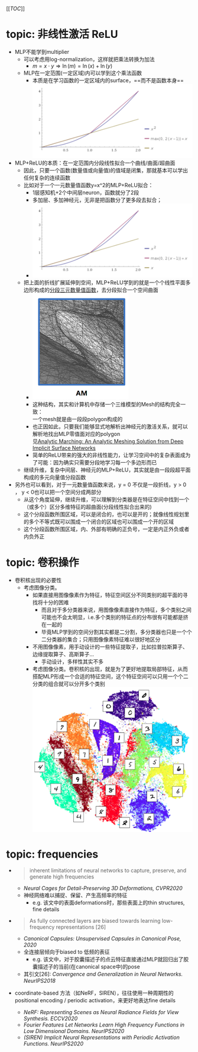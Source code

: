 [[_TOC_]]

# topic: 非线性激活 ReLU

 - MLP不能学到multiplier
    - 可以考虑用log-normalization，这样就把乘法转换为加法
       - $`m=x \cdot y \Rightarrow \ln(m)=\ln(x)+\ln(y)`$
    - MLP在一定范围(一定区域)内可以学到这个乘法函数
       - 本质是在学习函数的一定区域内的surface，==而不是函数本身==<br>![image-20201209155947067](media/image-20201209155947067.png)
 -  MLP+ReLU的本质：在一定范围内分段线性拟合一个曲线/曲面/超曲面
     - 因此，只要一个函数(数量值或向量值)的值域是闭集，那就基本可以学出任何复杂的连续函数
     - 比如对于一个一元数量值函数y=x^2的MLP+ReLU拟合：
         - 1层感知机+2个中间层neuron，函数就分了2段 
         - 多加层、多加神经元，无非是把函数分了更多段去拟合；
         - ![image-20201209155947067](media/image-20201209155947067.png)
     - 把上面的折线扩展延伸到空间，MLP+ReLU学到的就是一个个线性平面多边形构成的<u>分段三元数量值函数</u>，去分段拟合一个空间曲面
         - ![image-20201209162429622](media/image-20201209162429622.png)
         - 这种结构，其实和计算机中存储一个三维模型的Mesh的结构完全一致：<br>一个mesh就是由一段段polygon构成的
         - 也正因如此，只要我们能够显式地解析出神经元的激活关系，就可以解析地找出MLP零值面对应的polygon <br>见[Analytic Marching: An Analytic Meshing Solution from
            Deep Implicit Surface Networks](http://proceedings.mlr.press/v119/lei20a/lei20a.pdf)
         - 简单的ReLU带来的强大的非线性能力，让学习空间中的复杂表面成为了可能：因为确实只需要分段地学习每一个多边形而已
     - 继续升维，复杂中间层、神经元的MLP+ReLU，其实就是由一段段超平面构成的多元向量值分段函数
 - 另外也可以看到，对于一元数量值函数来说，y = 0 不仅是一段折线，y > 0 ， y < 0也可以把一个空间分成两部分
   - 从这个角度延伸，继续升维，可以理解到分类器是在特征空间中找到一个（或多个）区分多维特征的超曲面(分段线性拟合出来的)
   - 这个分段函数所围区域，可以是闭合的，也可以是开的；就像线性规划里的多个不等式既可以围成一个闭合的区域也可以围成一个开的区域
   - 这个分段函数所围区域，内、外部有明确的正负号，一定是内正外负或者内负外正

# topic: 卷积操作

- 卷积核出现的必要性
  - 考虑图像分类。
    - 如果直接用图像像素作为特征，特征空间区分不同类别的超平面的寻找将十分的困难
      - 而且对于多分类器来说，用图像像素直接作为特征，多个类别之间可能也不会太明显，i.e.多个类别的特征点的分布很有可能都是挤在一起的
      - 毕竟MLP学到的空间分割其实都是二分割，多分类器也只是一个个二分类器的集合；只用图像像素特征难以很好地区分
    - 不用图像像素，用手动设计的一些特征提取子，比如拉普拉斯算子、边缘提取算子、高斯算子...
      - 手动设计，多样性其实不多
    - 考虑图像分类。卷积核的出现，就是为了更好地提取局部特征，从而搭配MLP形成一个合适的特征空间，这个特征空间可以只用一个个二分类的组合就可以分开多个类别<br>![MNIST tSNE plot](media/image-20201209163614662.png)

# topic: frequencies

 - >  inherent limitations of neural networks to capture, preserve, and generate high frequencies
    - *Neural Cages for Detail-Preserving 3D Deformations, CVPR2020*
    - 神经网络难以捕捉、保留、产生高频率的特征
      - e.g. 该文中的表面deformations时，那些表面上的thin structures, fine details
  
 - > As fully connected layers are biased towards learning low-frequency representations [26]
   - *Canonical Capsules: Unsupervised Capsules in Canonical Pose, 2020*
   - 全连接层倾向于biased to 低频的表征
     - e.g. 该文中，对于胶囊描述子的点云特征直接通过MLP就回归出了胶囊描述子的当前(在canonical space中)的pose
   - 其引文[26]: *Convergence and Generalization in Neural Networks. NeurIPS2018* 
   
- coordinate-based 方法（如NeRF，SIREN），往往使用一种周期性的positional encoding / periodic activation，来更好地表达fine details
  
  - *NeRF: Representing Scenes as Neural Radiance Fields for View Synthesis. ECCV2020*
  - *Fourier Features Let Networks Learn High Frequency Functions in Low Dimensional Domains. NeurIPS2020*
  - *(SIREN) Implicit Neural Representations*
    *with Periodic Activation Functions. NeurIPS2020*